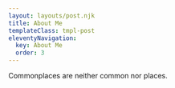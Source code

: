 ```yaml
---
layout: layouts/post.njk
title: About Me
templateClass: tmpl-post
eleventyNavigation:
  key: About Me
  order: 3
---
```


Commonplaces are neither common nor places.
